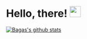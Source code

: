 # Hello, there! <img src="https://raw.githubusercontent.com/MartinHeinz/MartinHeinz/master/wave.gif" width="30px">

[![Bagas's github stats](https://github-readme-stats.vercel.app/api?username=w1th0ut)](https://github.com/anuraghazra/github-readme-stats)
<!--
**w1th0ut/w1th0ut** is a ✨ _special_ ✨ repository because its `README.md` (this file) appears on your GitHub profile.

Here are some ideas to get you started:

- 🔭 I’m currently working on ...
- 🌱 I’m currently learning ...
- 👯 I’m looking to collaborate on ...
- 🤔 I’m looking for help with ...
- 💬 Ask me about ...
- 📫 How to reach me: ...
- 😄 Pronouns: ...
- ⚡ Fun fact: ...
-->
